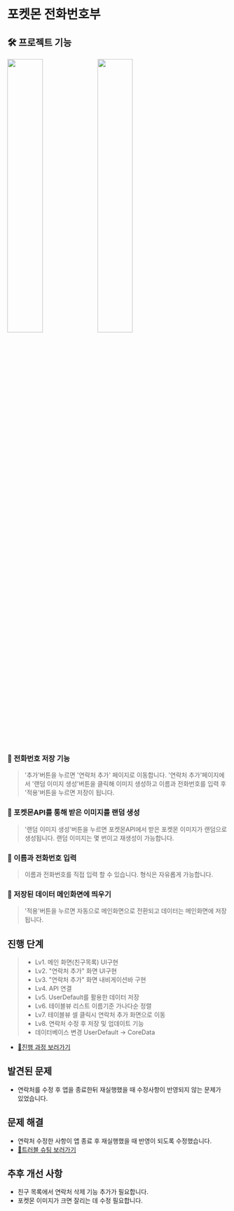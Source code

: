 # 포켓몬 전화번호부
## 🛠️ 프로젝트 기능

<img src="https://github.com/user-attachments/assets/368d4457-c362-4759-97da-0ca3cc5f736b" width="40%">
<img src="https://github.com/user-attachments/assets/7fcb008a-9002-4ee3-9f82-52505acba2c1" width="40%">  

### 📒 전화번호 저장 기능
> '추가'버튼을 누르면 '연락처 추가' 페이지로 이동합니다.
> '연락처 추가'페이지에서 '랜덤 이미지 생성'버튼을 클릭해 이미지 생성하고 이름과 전화번호를 입력 후 '적용'버튼을 누르면 저장이 됩니다.

### 🐶 포켓몬API를 통해 받은 이미지를 랜덤 생성
> '랜덤 이미지 생성'버튼을 누르면 포켓몬API에서 받은 포켓몬 이미지가 랜덤으로 생성됩니다.
> 랜덤 이미지는 몇 번이고 재생성이 가능합니다.

### 📲 이름과 전화번호 입력
> 이름과 전화번호를 직접 입력 할 수 있습니다.
> 형식은 자유롭게 가능합니다.

### 🔼 저장된 데이터 메인화면에 띄우기
> '적용'버튼을 누르면 자동으로 메인화면으로 전환되고 데이터는 메인화면에 저장됩니다.

## 진행 단계
> - Lv1. 메인 화면(친구목록) UI구현
> - Lv2. "연락처 추가" 화면 UI구현 
> - Lv3. "연락처 추가" 화면 내비게이션바 구현
> - Lv4. API 연결
> - Lv5. UserDefault를 활용한 데이터 저장
> - Lv6. 테이블뷰 리스트 이름기준 가나다순 정렬
> - Lv7. 테이블뷰 셀 클릭시 연락처 추가 화면으로 이동
> - Lv8. 연락처 수정 후 저장 및 업데이트 기능
> - 데이터베이스 변경 UserDefault -> CoreData 

- [📝진행 과정 보러가기](https://hae-on4.tistory.com/entry/pkmPhoneBook-%EA%B0%9C%EB%B0%9C-%EA%B3%BC%EC%A0%95)  

## 발견된 문제
- 연락처를 수정 후 앱을 종료한뒤 재실행했을 때 수정사항이 반영되지 않는 문제가 있었습니다.

## 문제 해결
- 연락처 수정한 사항이 앱 종료 후 재실행했을 때 반영이 되도록 수정했습니다.  
- [🚨트러블 슈팅 보러가기](https://hae-on4.tistory.com/entry/pkmPhoneBook%EC%95%B1-%ED%8A%B8%EB%9F%AC%EB%B8%94%EC%8A%88%ED%8C%85)

## 추후 개선 사항
- 친구 목록에서 연락처 삭제 기능 추가가 필요합니다.
- 포켓몬 이미지가 크면 잘리는 데 수정 필요합니다.
